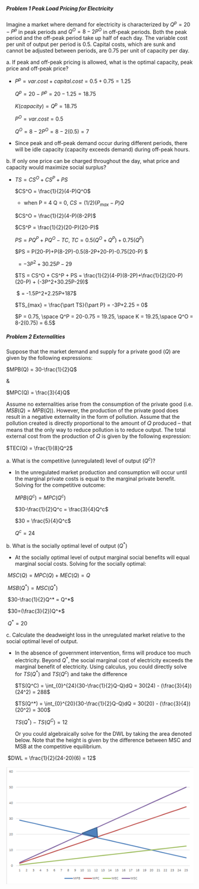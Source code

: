 ##### Problem 1 Peak Load Pricing for Electricity

Imagine a market where demand for electricity is characterized by $Q^p = 20-P^p$ in peak periods and $Q^O = 8-2P^O$  in off-peak periods. Both the peak period and the off-peak period take up half of each day. The variable cost per unit of output per period is 0.5. Capital costs, which are sunk and cannot be adjusted between periods, are 0.75 per unit of capacity per day. 

a. If peak and off-peak pricing is allowed, what is the optimal capacity, peak price and off-peak price? 

- $P^p = var.cost + capital.cost = 0.5+0.75 = 1.25$

  $Q^p = 20-P^p = 20-1.25 = 18.75$

  $K (capacity) = Q^p = 18.75$

  

  $P^O = var.cost = 0.5$

  $Q^O = 8-2P^O = 8-2(0.5) = 7$

- Since peak and off-peak demand occur during different periods, there will be idle capacity (capacity exceeds demand) during off-peak hours.

  

b. If only one price can be charged throughout the day, what price and capacity would maximize social surplus? 

- $TS = CS^O + CS^P + PS$

  $CS^O = \frac{1}{2}(4-P)Q^O$

  - when P = 4 Q  = 0, $CS = (1/2)(P_{max}-P)Q$

  $CS^O = \frac{1}{2}(4-P)(8-2P)$

  $CS^P = \frac{1}{2}(20-P)(20-P)$

  

  $PS = PQ^P+PQ^O-TC$, $TC = 0.5(Q^O+Q^P)+0.75(Q^P)$

  $PS = P(20-P)+P(8-2P)-0.5(8-2P+20-P)-0.75(20-P) $

  ​		$= -3P^2+30.25P-29$

  $TS = CS^O + CS^P + PS = \frac{1}{2}(4-P)(8-2P)+\frac{1}{2}(20-P)(20-P) + (-3P^2+30.25P-29)$

  ​		$ = -1.5P^2+2.25P+187$

  $TS_{max} = \frac{\part TS}{\part P} = -3P+2.25 = 0$

  $P = 0.75, \space Q^P = 20-0.75 = 19.25, \space K = 19.25,\space Q^O = 8-2(0.75) = 6.5$

  

##### Problem 2 Externalities  

Suppose that the market demand and supply for a private good ($Q$) are given by the following expressions:

$MPB(Q) = 30-\frac{1}{2}Q$ 

&

$MPC(Q) = \frac{3}{4}Q$ 

Assume no externalities arise from the consumption of the private good (i.e. $MSB(Q) = MPB(Q)$). However, the production of the private good does result in a negative externality in the form of pollution. Assume that the pollution created is directly proportional to the amount of 𝑄 produced – that means that the only way to reduce pollution is to reduce output. The total external cost from the production of 𝑄 is given by the following expression:

$TEC(Q) = \frac{1}{8}Q^2$

a. What is the competitive (unregulated) level of output  ($Q^c$)?

- In the unregulated market production and consumption will occur until the marginal private costs is equal to the marginal private benefit. Solving for the competitive outcome:

  $MPB(Q^c) = MPC(Q^c)$

  $30-\frac{1}{2}Q^c = \frac{3}{4}Q^c$

  $30 = \frac{5}{4}Q^c$

  $Q^c = 24$

b. What is the socially optimal level of output ($Q^*$)

- At the socially optimal level of output marginal social benefits will equal marginal social costs. Solving for the socially optimal: 

​	$MSC(Q) = MPC(Q)+MEC(Q) = Q$

​	$MSB(Q^*) = MSC(Q^*)$

​	$30-\frac{1}{2}Q^* = Q^*$

​	$30=(\frac{3}{2})Q^*$

​	$Q^* = 20$

c. Calculate the deadweight loss in the unregulated market relative to the social optimal level of output. 

- In the absence of government intervention, firms will produce too much electricity. Beyond $Q^*$, the social marginal cost of electricity exceeds the marginal benefit of electricity. Using calculus, you could directly solve for $TS(Q^*)$ and $TS(Q^c)$ and take the difference 

  $TS(Q^C) = \int_{0}^{24}(30-\frac{1}{2}Q-Q)dQ = 30(24) - (\frac{3}{4})(24^2) = 288$

  $TS(Q^*) = \int_{0}^{20}(30-\frac{1}{2}Q-Q)dQ = 30(20) - (\frac{3}{4})(20^2) = 300$

  $TS(Q^*) - TS(Q^C)=12$

  Or you could algebraically solve for the DWL by taking the area denoted below. Note that the height is given by the difference between MSC and MSB at the competitive equilibrium. 

​		$DWL = \frac{1}{2}(24-20)(6) = 12$

![image-20221114233552068](ProblemSet4.assets/image-20221114233552068.png)